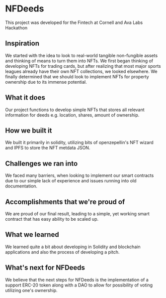 # NFDeeds

This project was developed for the Fintech at Cornell and Ava Labs Hackathon 

## Inspiration
We started with the idea to look to real-world tangible non-fungible assets and thinking of means to turn them into NFTs. We first began thinking of developing NFTs for trading cards, but after realizing that most major sports leagues already have their own NFT collections, we looked elsewhere. We finally determined that we should look to implement NFTs for property ownership due to its immense potential.

## What it does
Our project functions to develop simple NFTs that stores all relevant information for deeds e.g. location, shares, amount of ownership.

## How we built it
We built it primarily in solidity, utilizing bits of openzepellin's NFT wizard and IPFS to store the NFT metdata JSON.

## Challenges we ran into
We faced many barriers, when looking to implement our smart contracts due to our simple lack of experience and issues running into old documentation.

## Accomplishments that we're proud of
We are proud of our final result, leading to a simple, yet working smart contract that has easy ability to be scaled up.

## What we learned
We learned quite a bit about developing in Solidity and blockchain applications and also the process of developing a pitch.

## What's next for NFDeeds
We believe that the next steps for NFDeeds is the implementation of a support ERC-20 token along with a DAO to allow for possibility of voting utilizing one's ownership.
